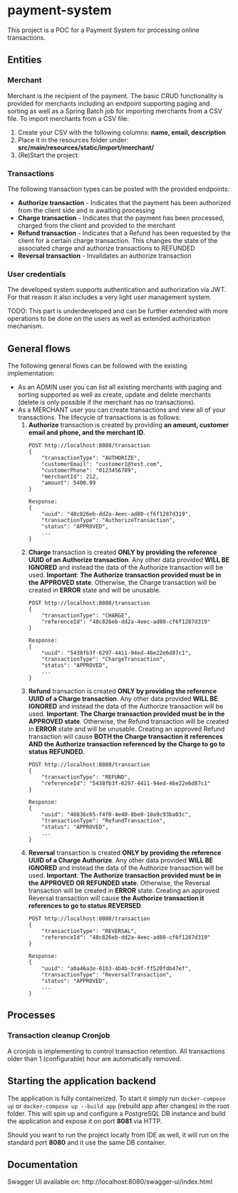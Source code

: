 # payment-system
This project is a POC for a Payment System for processing online transactions.

## Entities

### Merchant
Merchant is the recipient of the payment. The basic CRUD functionality is provided for merchants including an endpoint 
supporting paging and sorting as well as a Spring Batch job for importing merchants from a CSV file. 
To import merchants from a CSV file:
1. Create your CSV with the following columns: **name, email, description**
2. Place it in the resources folder under: **src/main/resources/static/import/merchant/**
3. (Re)Start the project.

### Transactions

The following transaction types can be posted with the provided endpoints:
 * **Authorize transaction** - Indicates that the payment has been authorized from the client side and is awaiting processing
 * **Charge transaction** - Indicates that the payment has been processed, charged from the client and provided to the merchant
 * **Refund transaction** - Indicates that a Refund has been requested by the client for a certain charge transaction. 
   This changes the state of the associated charge and authorize transactions to REFUNDED
 * **Reversal transaction** - Invalidates an authorize transaction 

### User credentials
The developed system supports authentication and authorization via JWT. For that reason it also includes a very light 
user management system. 

TODO: This part is underdeveloped and can be further extended with more operations to be done on the users as well as extended authorization mechanism.

## General flows
The following general flows can be followed with the existing implementation:
- As an ADMIN user you can list all existing merchants with paging and sorting supported as well as create, update and delete merchants (delete is only possible if the merchant has no transactions).
- As a MERCHANT user you can create transactions and view all of your transactions. The lifecycle of transactions is as follows:
  1. **Authorize** transaction is created by providing **an amount, customer email and phone, and the merchant ID**.
     ``` 
     POST http://localhost:8080/transaction
     {
         "transactionType": "AUTHORIZE",
         "customerEmail": "customer1@test.com",
         "customerPhone": "0123456789",
         "merchantId": 212,
         "amount": 5400.99
     }
     
     Response:
     {
         "uuid": "48c826eb-dd2a-4eec-ad80-cf6f1287d319",
         "transactionType": "AuthorizeTransaction",
         "status": "APPROVED",
         ...
     }          
  2. **Charge** transaction is created **ONLY by providing the reference UUID of an Authorize transaction**. Any other data provided **WILL BE IGNORED** and instead the data of the Authorize transaction will be used.
     **Important**: **The Authorize transaction provided must be in the APPROVED state**. Otherwise, the Charge transaction will be created in **ERROR** state and will be unusable.
     ``` 
     POST http://localhost:8080/transaction
     {
         "transactionType": "CHARGE",
         "referenceId": "48c826eb-dd2a-4eec-ad80-cf6f1287d319"
     }
     
     Response:
     {
         "uuid": "5438fb3f-6297-4411-94ed-46e22e6d87c1",
         "transactionType": "ChargeTransaction",
         "status": "APPROVED",
         ...
     }      
  3. **Refund** transaction is created **ONLY by providing the reference UUID of a Charge transaction**. Any other data provided **WILL BE IGNORED** and instead the data of the Authorize transaction will be used.
     **Important**: **The Charge transaction provided must be in the APPROVED state**. Otherwise, the Refund transaction will be created in **ERROR** state and will be unusable.
     Creating an approved Refund transaction will cause **BOTH the Charge transaction it references AND the Authorize transaction referenced by the Charge to go to status REFUNDED**.
     ``` 
     POST http://localhost:8080/transaction
     {
         "transactionType": "REFUND",
         "referenceId": "5438fb3f-6297-4411-94ed-46e22e6d87c1"
     }
     
     Response:
     {
         "uuid": "48836c65-f4f0-4e40-8be0-10a9c93ba03c",
         "transactionType": "RefundTransaction",
         "status": "APPROVED",
         ...
     }      
  4. **Reversal** transaction is created **ONLY by providing the reference UUID of a Charge Authorize**. Any other data provided **WILL BE IGNORED** and instead the data of the Authorize transaction will be used.
     **Important**: **The Authorize transaction provided must be in the APPROVED OR REFUNDED state**. Otherwise, the Reversal transaction will be created in **ERROR** state.
     Creating an approved Reversal transaction will cause **the Authorize transaction it references to go to status REVERSED**.
     ``` 
     POST http://localhost:8080/transaction
     {
         "transactionType": "REVERSAL",
         "referenceId": "48c826eb-dd2a-4eec-ad80-cf6f1287d319"
     }
     
     Response:
     {
         "uuid": "a0a46a3e-01b3-4b4b-bc9f-ff520fdb47ef",
         "transactionType": "ReversalTransaction",
         "status": "APPROVED",
         ...
     }      

## Processes

### Transaction cleanup Cronjob
A cronjob is implementing to control transaction retention. All transactions older than 1 (configurable) hour are automatically removed.

## Starting the application backend

The application is fully containerized. To start it simply run `docker-compose up` or `docker-compose up --build app` (rebuild app after changes) in the root folder.
This will spin up and configure a PostgreSQL DB instance and build the application and expose it on port **8081** via HTTP.

Should you want to run the project locally from IDE as well, it will run on the standard port **8080** and it use the same DB container.

## Documentation

Swagger UI available on: http://localhost:8080/swagger-ui/index.html